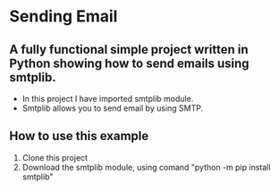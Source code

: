 # Sending Email

## A fully functional simple project written in Python showing how to send emails using smtplib.

- In this project I have imported smtplib module.
- Smtplib allows you to send email by using SMTP.

## How to use this example

1. Clone this project
2. Download the smtplib module, using comand "python -m pip install smtplib"
